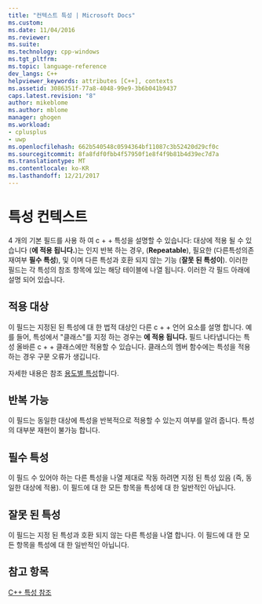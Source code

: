 ```yaml
---
title: "컨텍스트 특성 | Microsoft Docs"
ms.custom: 
ms.date: 11/04/2016
ms.reviewer: 
ms.suite: 
ms.technology: cpp-windows
ms.tgt_pltfrm: 
ms.topic: language-reference
dev_langs: C++
helpviewer_keywords: attributes [C++], contexts
ms.assetid: 3086351f-77a8-4048-99e9-3b6b041b9437
caps.latest.revision: "8"
author: mikeblome
ms.author: mblome
manager: ghogen
ms.workload:
- cplusplus
- uwp
ms.openlocfilehash: 662b540548c0594364bf11087c3b52420d29cf0c
ms.sourcegitcommit: 8fa8fdf0fbb4f57950f1e8f4f9b81b4d39ec7d7a
ms.translationtype: MT
ms.contentlocale: ko-KR
ms.lasthandoff: 12/21/2017
---
```

# <a name="attribute-contexts"></a>특성 컨텍스트
4 개의 기본 필드를 사용 하 여 c + + 특성을 설명할 수 있습니다: 대상에 적용 될 수 있습니다 (**에 적용 됩니다.**)는 인지 반복 하는 경우, (**Repeatable**), 필요한 (다른특성의존재여부 **필수 특성**), 및 이며 다른 특성과 호환 되지 않는 기능 (**잘못 된 특성이**). 이러한 필드는 각 특성의 참조 항목에 있는 해당 테이블에 나열 됩니다. 이러한 각 필드 아래에 설명 되어 있습니다.  
  
## <a name="applies-to"></a>적용 대상  
 이 필드는 지정된 된 특성에 대 한 법적 대상인 다른 c + + 언어 요소를 설명 합니다. 예를 들어, 특성에서 "클래스"를 지정 하는 경우는 **에 적용 됩니다.** 필드 나타냅니다는 특성 올바른 c + + 클래스에만 적용할 수 있습니다. 클래스의 멤버 함수에는 특성을 적용 하는 경우 구문 오류가 생깁니다.  
  
 자세한 내용은 참조 [용도별 특성](../windows/attributes-by-usage.md)합니다.  
  
## <a name="repeatable"></a>반복 가능  
 이 필드는 동일한 대상에 특성을 반복적으로 적용할 수 있는지 여부를 알려 줍니다. 특성의 대부분 재현이 불가능 합니다.  
  
## <a name="required-attributes"></a>필수 특성  
 이 필드 수 있어야 하는 다른 특성을 나열 제대로 작동 하려면 지정 된 특성 있음 (즉, 동일한 대상에 적용). 이 필드에 대 한 모든 항목을 특성에 대 한 일반적인 아닙니다.  
  
## <a name="invalid-attributes"></a>잘못 된 특성  
 이 필드는 지정 된 특성과 호환 되지 않는 다른 특성을 나열 합니다. 이 필드에 대 한 모든 항목을 특성에 대 한 일반적인 아닙니다.  
  
## <a name="see-also"></a>참고 항목  
 [C++ 특성 참조](../windows/cpp-attributes-reference.md)